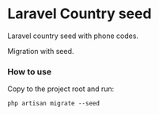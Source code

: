 # Laravel Country seed

Laravel country seed with phone codes.

Migration with seed.

### How to use

Copy to the project root and run:

    php artisan migrate --seed
